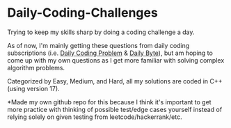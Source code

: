 # Daily-Coding-Challenges

Trying to keep my skills sharp by doing a coding challenge a day.

As of now, I'm mainly getting these questions from daily coding subscriptions (i.e. [Daily Coding Problem](https://www.dailycodingproblem.com/) & [Daily Byte](https://thedailybyte.dev/)), but am hoping to come up with my own questions as I get more familiar with solving complex algorithm problems.

Categorized by Easy, Medium, and Hard, all my solutions are coded in C++ (using version 17).

*Made my own github repo for this because I think it's important to get more practice with thinking of possible test/edge cases yourself instead of relying solely on given testing from leetcode/hackerrank/etc.
